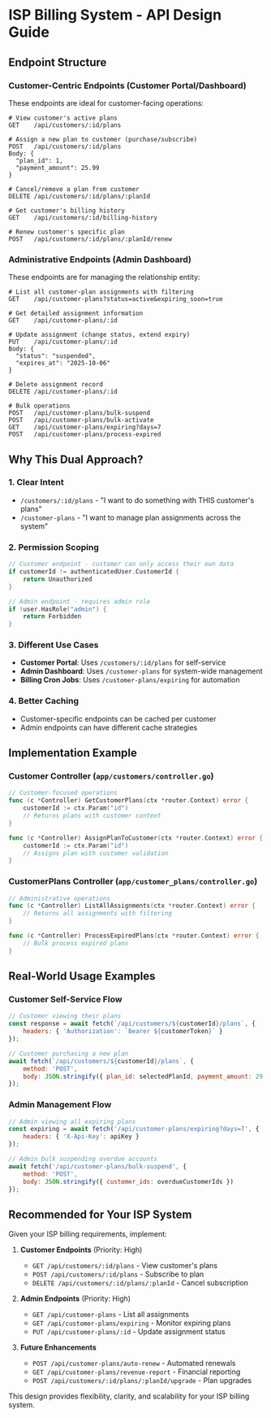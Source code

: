 # ISP Billing System - API Design Guide

## Endpoint Structure

### Customer-Centric Endpoints (Customer Portal/Dashboard)
These endpoints are ideal for customer-facing operations:

```http
# View customer's active plans
GET    /api/customers/:id/plans

# Assign a new plan to customer (purchase/subscribe)
POST   /api/customers/:id/plans
Body: {
  "plan_id": 1,
  "payment_amount": 25.99
}

# Cancel/remove a plan from customer
DELETE /api/customers/:id/plans/:planId

# Get customer's billing history
GET    /api/customers/:id/billing-history

# Renew customer's specific plan
POST   /api/customers/:id/plans/:planId/renew
```

### Administrative Endpoints (Admin Dashboard)
These endpoints are for managing the relationship entity:

```http
# List all customer-plan assignments with filtering
GET    /api/customer-plans?status=active&expiring_soon=true

# Get detailed assignment information
GET    /api/customer-plans/:id

# Update assignment (change status, extend expiry)
PUT    /api/customer-plans/:id
Body: {
  "status": "suspended",
  "expires_at": "2025-10-06"
}

# Delete assignment record
DELETE /api/customer-plans/:id

# Bulk operations
POST   /api/customer-plans/bulk-suspend
POST   /api/customer-plans/bulk-activate
GET    /api/customer-plans/expiring?days=7
POST   /api/customer-plans/process-expired
```

## Why This Dual Approach?

### 1. **Clear Intent**
- `/customers/:id/plans` - "I want to do something with THIS customer's plans"
- `/customer-plans` - "I want to manage plan assignments across the system"

### 2. **Permission Scoping**
```go
// Customer endpoint - customer can only access their own data
if customerId != authenticatedUser.CustomerId {
    return Unauthorized
}

// Admin endpoint - requires admin role
if !user.HasRole("admin") {
    return Forbidden
}
```

### 3. **Different Use Cases**
- **Customer Portal**: Uses `/customers/:id/plans` for self-service
- **Admin Dashboard**: Uses `/customer-plans` for system-wide management
- **Billing Cron Jobs**: Uses `/customer-plans/expiring` for automation

### 4. **Better Caching**
- Customer-specific endpoints can be cached per customer
- Admin endpoints can have different cache strategies

## Implementation Example

### Customer Controller (`app/customers/controller.go`)
```go
// Customer-focused operations
func (c *Controller) GetCustomerPlans(ctx *router.Context) error {
    customerId := ctx.Param("id")
    // Returns plans with customer context
}

func (c *Controller) AssignPlanToCustomer(ctx *router.Context) error {
    customerId := ctx.Param("id")
    // Assigns plan with customer validation
}
```

### CustomerPlans Controller (`app/customer_plans/controller.go`)
```go
// Administrative operations
func (c *Controller) ListAllAssignments(ctx *router.Context) error {
    // Returns all assignments with filtering
}

func (c *Controller) ProcessExpiredPlans(ctx *router.Context) error {
    // Bulk process expired plans
}
```

## Real-World Usage Examples

### Customer Self-Service Flow
```javascript
// Customer viewing their plans
const response = await fetch(`/api/customers/${customerId}/plans`, {
    headers: { 'Authorization': `Bearer ${customerToken}` }
});

// Customer purchasing a new plan
await fetch(`/api/customers/${customerId}/plans`, {
    method: 'POST',
    body: JSON.stringify({ plan_id: selectedPlanId, payment_amount: 29.99 })
});
```

### Admin Management Flow
```javascript
// Admin viewing all expiring plans
const expiring = await fetch('/api/customer-plans/expiring?days=7', {
    headers: { 'X-Api-Key': apiKey }
});

// Admin bulk suspending overdue accounts
await fetch('/api/customer-plans/bulk-suspend', {
    method: 'POST',
    body: JSON.stringify({ customer_ids: overdueCustomerIds })
});
```

## Recommended for Your ISP System

Given your ISP billing requirements, implement:

1. **Customer Endpoints** (Priority: High)
   - `GET /api/customers/:id/plans` - View customer's plans
   - `POST /api/customers/:id/plans` - Subscribe to plan
   - `DELETE /api/customers/:id/plans/:planId` - Cancel subscription

2. **Admin Endpoints** (Priority: High)
   - `GET /api/customer-plans` - List all assignments
   - `GET /api/customer-plans/expiring` - Monitor expiring plans
   - `PUT /api/customer-plans/:id` - Update assignment status

3. **Future Enhancements**
   - `POST /api/customer-plans/auto-renew` - Automated renewals
   - `GET /api/customer-plans/revenue-report` - Financial reporting
   - `POST /api/customers/:id/plans/:planId/upgrade` - Plan upgrades

This design provides flexibility, clarity, and scalability for your ISP billing system.